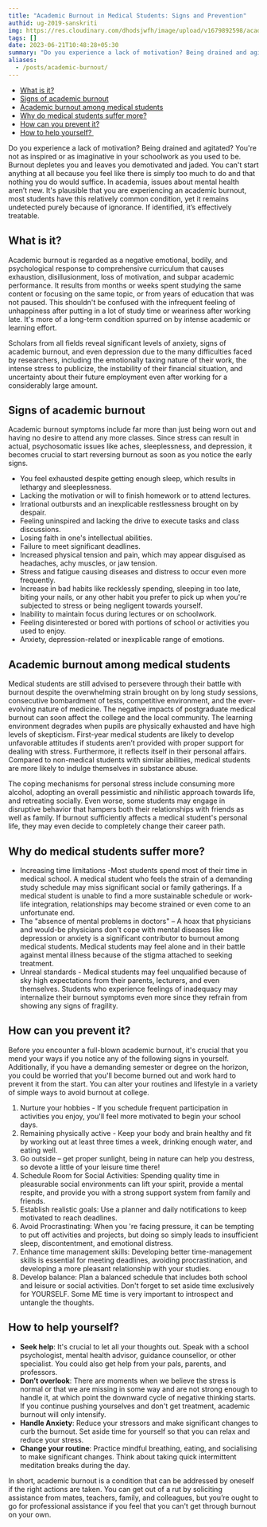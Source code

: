 ```yaml
---
title: "Academic Burnout in Medical Students: Signs and Prevention"
authid: ug-2019-sanskriti
img: https://res.cloudinary.com/dhodsjwfh/image/upload/v1679892598/academic-burnout_sjhvqn.jpg
tags: []
date: 2023-06-21T10:48:28+05:30
summary: "Do you experience a lack of motivation? Being drained and agitated? You're not as inspired or as imaginative in your schoolwork as you used to be. Burnout depletes you and leaves you demotivated and jaded"
aliases:
  - /posts/academic-burnout/
---
```


- [What is it?](#what-is-it)
- [Signs of academic burnout](#signs-of-academic-burnout)
- [Academic burnout among medical students](#academic-burnout-among-medical-students)
- [Why do medical students suffer more?](#why-do-medical-students-suffer-more)
- [How can you prevent it?](#how-can-you-prevent-it)
- [How to help yourself? ](#how-to-help-yourself)

Do you experience a lack of motivation? Being drained and agitated? You're not as inspired or as imaginative in your schoolwork as you used to be. Burnout depletes you and leaves you demotivated and jaded. You can't start anything at all because you feel like there is simply too much to do and that nothing you do would suffice. In academia, issues about mental health aren’t new. It's plausible that you are experiencing an academic burnout, most students have this relatively common condition, yet it remains undetected purely because of ignorance. If identified, it’s effectively treatable.

## What is it?

Academic burnout is regarded as a negative emotional, bodily, and psychological response to comprehensive curriculum that causes exhaustion, disillusionment, loss of motivation, and subpar academic performance. It results from months or weeks spent studying the same content or focusing on the same topic, or from years of education that was not paused. This shouldn't be confused with the infrequent feeling of unhappiness after putting in a lot of study time or weariness after working late. It's more of a long-term condition spurred on by intense academic or learning effort.

Scholars from all fields reveal significant levels of anxiety, signs of academic burnout, and even depression due to the many difficulties faced by researchers, including the emotionally taxing nature of their work, the intense stress to publicize, the instability of their financial situation, and uncertainty about their future employment even after working for a considerably large amount.

## Signs of academic burnout

Academic burnout symptoms include far more than just being worn out and having no desire to attend any more classes. Since stress can result in actual, psychosomatic issues like aches, sleeplessness, and depression, it becomes crucial to start reversing burnout as soon as you notice the early signs.

- You feel exhausted despite getting enough sleep, which results in lethargy and sleeplessness.
- Lacking the motivation or will to finish homework or to attend lectures.
- Irrational outbursts and an inexplicable restlessness brought on by despair.
- Feeling uninspired and lacking the drive to execute tasks and class discussions.
- Losing faith in one's intellectual abilities.
- Failure to meet significant deadlines.
- Increased physical tension and pain, which may appear disguised as headaches, achy muscles, or jaw tension.
- Stress and fatigue causing diseases and distress to occur even more frequently.
- Increase in bad habits like recklessly spending, sleeping in too late, biting your nails, or any other habit you prefer to pick up when you're subjected to stress or being negligent towards yourself.
- Inability to maintain focus during lectures or on schoolwork.
- Feeling disinterested or bored with portions of school or activities you used to enjoy.
- Anxiety, depression-related or inexplicable range of emotions.

## Academic burnout among medical students

Medical students are still advised to persevere through their battle with burnout despite the overwhelming strain brought on by long study sessions, consecutive bombardment of tests, competitive environment, and the ever-evolving nature of medicine. The negative impacts of postgraduate medical burnout can soon affect the college and the local community. The learning environment degrades when pupils are physically exhausted and have high levels of skepticism. First-year medical students are likely to develop unfavorable attitudes if students aren’t provided with proper support for dealing with stress. Furthermore, it reflects itself in their personal affairs. Compared to non-medical students with similar abilities, medical students are more likely to indulge themselves in substance abuse.

The coping mechanisms for personal stress include consuming more alcohol, adopting an overall pessimistic and nihilistic approach towards life, and retreating socially. Even worse, some students may engage in disruptive behavior that hampers both their relationships with friends as well as family. If burnout sufficiently affects a medical student's personal life, they may even decide to completely change their career path.

## Why do medical students suffer more?

- Increasing time limitations -Most students spend most of their time in medical school. A medical student who feels the strain of a demanding study schedule may miss significant social or family gatherings. If a medical student is unable to find a more sustainable schedule or work-life integration, relationships may become strained or even come to an unfortunate end.
- The "absence of mental problems in doctors" – A hoax that physicians and would-be physicians don't cope with mental diseases like depression or anxiety is a significant contributor to burnout among medical students. Medical students may feel alone and in their battle against mental illness because of the stigma attached to seeking treatment.
- Unreal standards - Medical students may feel unqualified because of sky high expectations from their parents, lecturers, and even themselves. Students who experience feelings of inadequacy may internalize their burnout symptoms even more since they refrain from showing any signs of fragility.

## How can you prevent it?

Before you encounter a full-blown academic burnout, it's crucial that you mend your ways if you notice any of the following signs in yourself. Additionally, if you have a demanding semester or degree on the horizon, you could be worried that you'll become burned out and work hard to prevent it from the start. You can alter your routines and lifestyle in a variety of simple ways to avoid burnout at college.

1. Nurture your hobbies - If you schedule frequent participation in activities you enjoy, you'll feel more motivated to begin your school days.
1. Remaining physically active - Keep your body and brain healthy and fit by working out at least three times a week, drinking enough water, and eating well.
1. Go outside – get proper sunlight, being in nature can help you destress, so devote a little of your leisure time there!
1. Schedule Room for Social Activities: Spending quality time in pleasurable social environments can lift your spirit, provide a mental respite, and provide you with a strong support system from family and friends.
1. Establish realistic goals: Use a planner and daily notifications to keep motivated to reach deadlines.
1. Avoid Procrastinating: When you 're facing pressure, it can be tempting to put off activities and projects, but doing so simply leads to insufficient sleep, discontentment, and emotional distress.
1. Enhance time management skills: Developing better time-management skills is essential for meeting deadlines, avoiding procrastination, and developing a more pleasant relationship with your studies.
1. Develop balance: Plan a balanced schedule that includes both school and leisure or social activities. Don't forget to set aside time exclusively for YOURSELF. Some ME time is very important to introspect and untangle the thoughts.

## How to help yourself? 

- **Seek help**: It's crucial to let all your thoughts out. Speak with a school psychologist, mental health advisor, guidance counsellor, or other specialist. You could also get help from your pals, parents, and professors.
- **Don’t overlook**: There are moments when we believe the stress is normal or that we are missing in some way and are not strong enough to handle it, at which point the downward cycle of negative thinking starts. If you continue pushing yourselves and don't get treatment, academic burnout will only intensify.
- **Handle Anxiety**: Reduce your stressors and make significant changes to curb the burnout. Set aside time for yourself so that you can relax and reduce your stress.
- **Change your routine**: Practice mindful breathing, eating, and socialising to make significant changes. Think about taking quick intermittent meditation breaks during the day.

In short, academic burnout is a condition that can be addressed by oneself if the right actions are taken. You can get out of a rut by soliciting assistance from mates, teachers, family, and colleagues, but you’re ought to go for professional assistance if you feel that you can't get through burnout on your own.
